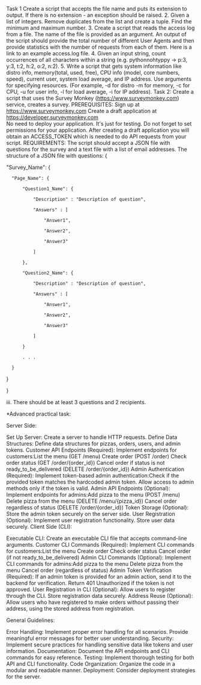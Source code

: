 Task 1
Create a script that accepts the file name and puts its extension to output. If there is no extension - an exception should be raised.
2. Given a list of integers. Remove duplicates from the list and create a tuple. Find the minimum and maximum number.
3. Create a script that reads the access log from a file. The name of the file is provided as an argument. An output of the script should provide the total number of different User Agents and then provide statistics with the number of requests from each of them. Here is a link to an example access.log file.
4. Given an input string, count occurrences of all characters within a string (e.g. pythonnohtyppy -> p:3, y:3, t:2, h:2, o:2, n:2).
5. Write a script that gets system information like distro info, memory(total, used, free), CPU info (model, core numbers, speed), current user, system load average, and IP address. Use arguments for specifying resources. (For example, -d for distro -m for memory, -c for CPU, -u for user info, -l for load average, -i for IP address).
Task 2: Create a script that uses the Survey Monkey (https://www.surveymonkey.com) service, creates a survey.
PREREQUISITES:
Sign up at https://www.surveymonkey.com 
Create a draft application at https://developer.surveymonkey.com   
No need to deploy your application. It's just for testing. Do not forget to set permissions for your application.
After creating a draft application you will obtain an ACCESS_TOKEN which is needed to do API requests from your script.
REQUIREMENTS:
The script should accept a JSON file with questions for the survey and a text file with a list of email addresses.
The structure of a JSON file with questions:
{

   "Survey_Name": {

      "Page_Name": {

          "Question1_Name": {

              "Description" : "Description of question",

              "Answers" : [

                  "Answer1",

                  "Answer2",

                  "Answer3"

              ]

          },

          "Question2_Name": {

              "Description" : "Description of question",

              "Answers" : [

                  "Answer1",

                  "Answer2",

                  "Answer3"

              ]

          }

          . . .

      }

   }

}

iii.     There should be at least 3 questions and 2 recipients.


*Advanced practical task:


Server Side:

Set Up Server:
Create a server to handle HTTP requests.
Define Data Structures:
Define data structures for pizzas, orders, users, and admin tokens.
Customer API Endpoints (Required):
Implement endpoints for customers:List the menu (GET /menu)
Create order (POST /order)
Check order status (GET /order/{order_id})
Cancel order if status is not ready_to_be_delivered (DELETE /order/{order_id})
Admin Authentication (Required):
Implement token-based admin authentication:Check if the provided token matches the hardcoded admin token.
Allow access to admin methods only if the token is valid.
Admin API Endpoints (Optional):
Implement endpoints for admins:Add pizza to the menu (POST /menu)
Delete pizza from the menu (DELETE /menu/{pizza_id})
Cancel order regardless of status (DELETE /order/{order_id})
Token Storage (Optional):
Store the admin token securely on the server side.
User Registration (Optional):
Implement user registration functionality.
Store user data securely.
Client Side (CLI):

Executable CLI:
Create an executable CLI file that accepts command-line arguments.
Customer CLI Commands (Required):
Implement CLI commands for customers:List the menu
Create order
Check order status
Cancel order (if not ready_to_be_delivered)
Admin CLI Commands (Optional):
Implement CLI commands for admins:Add pizza to the menu
Delete pizza from the menu
Cancel order (regardless of status)
Admin Token Verification (Required):
If an admin token is provided for an admin action, send it to the backend for verification.
Return 401 Unauthorized if the token is not approved.
User Registration in CLI (Optional):
Allow users to register through the CLI.
Store registration data securely.
Address Reuse (Optional):
Allow users who have registered to make orders without passing their address, using the stored address from registration.

General Guidelines:

Error Handling:
Implement proper error handling for all scenarios.
Provide meaningful error messages for better user understanding.
Security:
Implement secure practices for handling sensitive data like tokens and user information.
Documentation:
Document the API endpoints and CLI commands for easy reference.
Testing:
Implement thorough testing for both API and CLI functionality.
Code Organization:
Organize the code in a modular and readable manner.
Deployment:
Consider deployment strategies for the server.

